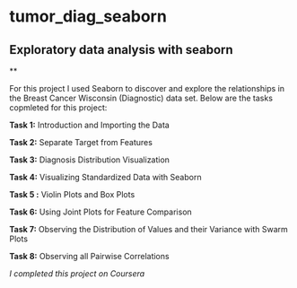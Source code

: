 # tumor_diag_seaborn

## Exploratory data analysis with seaborn
**

For this project I used Seaborn to discover and explore the relationships in the Breast Cancer Wisconsin (Diagnostic) data set. Below are the tasks copmleted for this project: 

**Task 1:** Introduction and Importing the Data

**Task 2:** Separate Target from Features

**Task 3:** Diagnosis Distribution Visualization

**Task 4:** Visualizing Standardized Data with Seaborn

**Task 5 :** Violin Plots and Box Plots

**Task 6:** Using Joint Plots for Feature Comparison 

**Task 7:** Observing the Distribution of Values and their Variance with Swarm Plots

**Task 8:** Observing all Pairwise Correlations

_I completed this project on Coursera_
